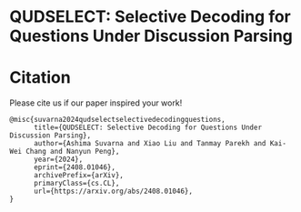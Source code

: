 # QUDSELECT: Selective Decoding for Questions Under Discussion Parsing


# Citation 
Please cite us if our paper inspired your work!

```bibtext
@misc{suvarna2024qudselectselectivedecodingquestions,
      title={QUDSELECT: Selective Decoding for Questions Under Discussion Parsing}, 
      author={Ashima Suvarna and Xiao Liu and Tanmay Parekh and Kai-Wei Chang and Nanyun Peng},
      year={2024},
      eprint={2408.01046},
      archivePrefix={arXiv},
      primaryClass={cs.CL},
      url={https://arxiv.org/abs/2408.01046}, 
}
```
